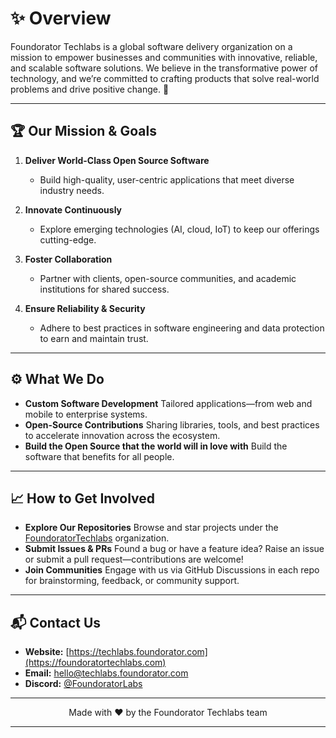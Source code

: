 # ✨ Overview

Foundorator Techlabs is a global software delivery organization on a mission to empower businesses and communities with innovative, reliable, and scalable software solutions. We believe in the transformative power of technology, and we’re committed to crafting products that solve real-world problems and drive positive change. 🚀

---

## 🏆 Our Mission & Goals

1. **Deliver World-Class Open Source Software**

   * Build high-quality, user-centric applications that meet diverse industry needs.
2. **Innovate Continuously**

   * Explore emerging technologies (AI, cloud, IoT) to keep our offerings cutting-edge.
3. **Foster Collaboration**

   * Partner with clients, open-source communities, and academic institutions for shared success.
4. **Ensure Reliability & Security**

   * Adhere to best practices in software engineering and data protection to earn and maintain trust.

---

## ⚙️ What We Do

* **Custom Software Development**
  Tailored applications—from web and mobile to enterprise systems.
* **Open-Source Contributions**
  Sharing libraries, tools, and best practices to accelerate innovation across the ecosystem.
* **Build the Open Source that the world will in love with**
  Build the software that benefits for all people.

---

## 📈 How to Get Involved

* **Explore Our Repositories**
  Browse and star projects under the [FoundoratorTechlabs](https://github.com/FoundoratorTechlabs) organization.
* **Submit Issues & PRs**
  Found a bug or have a feature idea? Raise an issue or submit a pull request—contributions are welcome!
* **Join Communities**
  Engage with us via GitHub Discussions in each repo for brainstorming, feedback, or community support.

---

## 📬 Contact Us

* **Website:** [https://techlabs.foundorator.com](https://foundoratortechlabs.com)
* **Email:** [hello@techlabs.foundorator.com](mailto:hello@foundoratortechlabs.com)
* **Discord:** [@FoundoratorLabs](https://discord.gg/bts5GHPyfv)

---

<p align="center">Made with ❤️ by the Foundorator Techlabs team</p>

---

